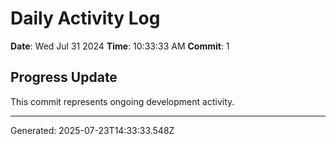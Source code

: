 # Daily Activity Log

**Date**: Wed Jul 31 2024
**Time**: 10:33:33 AM
**Commit**: 1

## Progress Update

This commit represents ongoing development activity.

---
Generated: 2025-07-23T14:33:33.548Z
